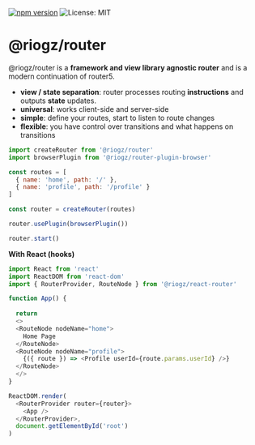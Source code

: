 [![npm version](https://badge.fury.io/js/@riogz%2Frouter.svg)](https://badge.fury.io/js/@riogz%2Frouter)
![License: MIT](https://img.shields.io/badge/License-MIT-yellow.svg)

# @riogz/router 

@riogz/router is a **framework and view library agnostic router** and is a modern continuation of router5.

- **view / state separation**: router processes routing **instructions** and outputs **state** updates.
- **universal**: works client-side and server-side
- **simple**: define your routes, start to listen to route changes
- **flexible**: you have control over transitions and what happens on transitions


```javascript
import createRouter from '@riogz/router'
import browserPlugin from '@riogz/router-plugin-browser'

const routes = [
  { name: 'home', path: '/' },
  { name: 'profile', path: '/profile' }
]

const router = createRouter(routes)

router.usePlugin(browserPlugin())

router.start()
```

**With React \(hooks\)**

```javascript
import React from 'react'
import ReactDOM from 'react-dom'
import { RouterProvider, RouteNode } from '@riogz/react-router'

function App() {
  
  return 
  <>
  <RouteNode nodeName="home">
    Home Page
  </RouteNode>
  <RouteNode nodeName="profile">
    {({ route }) => <Profile userId={route.params.userId} />}
  </RouteNode>
  </>
}

ReactDOM.render(
  <RouterProvider router={router}>
    <App />
  </RouterProvider>,
  document.getElementById('root')
)
```


